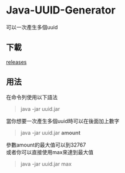 # Java-UUID-Generator
可以一次產生多個uuid
## 下載
<a href="https://github.com/ben99933/Java-UUID-Generator/releases">releases</a>
## 用法
在命令列使用以下語法
>java -jar uuid.jar
<p>
  當你想要一次產生多個uuid時可以在後面加上數字
</p>

>java -jar uuid.jar **amount**

<p>
 參數amount的最大值可以到32767<br>
  或者你可以直接使用max來達到最大值
</p>

>java -jar uuid.jar max
